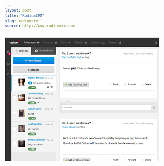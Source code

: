 ```yaml
---
layout: post
title: "RadiumCRM"
slug: radiumcrm
source: http://www.radiumcrm.com
---
```


<img src="/screenshots/radiumcrm.png">
